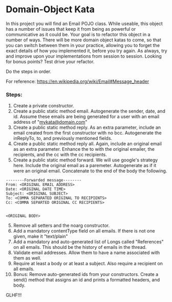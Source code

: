 # Domain-Object Kata

In this project you will find an Email POJO class. While useable, this object has a number of issues that keep it from being as powerful or communicative as it could be. Your goal is to refactor this object in a number of ways. There will be more domain object katas to come, so that you can switch between them in your practice, allowing you to forget the exact details of how you implemented it, before you try again. As always, try and improve upon your implementations from session to session. Looking for bonus points? Test drive your refactor.

Do the steps in order.

For reference: https://en.wikipedia.org/wiki/Email#Message_header

### Steps:

1. Create a private constructor.
1. Create a public static method email. Autogenerate the sender, date, and id. Assume these emails are being generated for a user with an email address of "mykata@domain.com"
2. Create a public static method reply. As an extra parameter, include an email created from the first constructor with no bcc. Autogenerate the inReplyTo, to, and previously mentioned fields.
3. Create a public static method reply all. Again, include an original email as an extra parameter. Enhance the to with the original emailer, the recipients, and the cc with the cc recipients.
4. Create a public static method forward. We will use google's strategy here. Include the original email as a paremeter. Autogenerate as if it were an original email. Concatenate to the end of the body the following.
```
--------Forwarded message--------
From: <ORIGINAL EMAIL ADDRESS>
Date: <ORIGINAL DATE TIME>
Subject: <ORIGINAL SUBJECT>
To: <COMMA SEPARATED ORIGINAL TO RECIPIENTS>
Cc: <COMMA SEPARTED ORIGINAL CC RECIPIENTS>


<ORIGINAL BODY>
```
5. Remove all setters and the noarg constructor.
6. Add a mandatory contentType field on all emails. If there is not one given, make it "text/plain"
7. Add a mandatory and auto-generated list of Longs called "References" on all emails. This should be the history of emails in the thread.
8. Validate email addresses. Allow them to have a name associated with them as well.
9. Require at least a body or at least a subject. Also require a recipient on all emails.
10. Bonus: Remove auto-generated ids from your constructors. Create a send() method that assigns an id and prints a formatted headers, and body.


GLHF!!!
